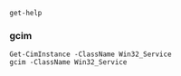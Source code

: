 
```
get-help
```

### gcim
```
Get-CimInstance -ClassName Win32_Service
gcim -ClassName Win32_Service
```

